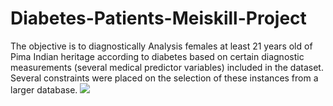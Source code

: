 # Diabetes-Patients-Meiskill-Project
The objective is to diagnostically Analysis females at least 21 years old of Pima  Indian heritage according to diabetes based on certain diagnostic measurements  (several medical predictor variables) included in the dataset. Several constraints  were placed on the selection of these instances from a larger database.
![](https://drive.google.com/file/d/1rLtINeIKaKXbJB38RPvdOaWELSrenYOf/view?usp=sharing)
